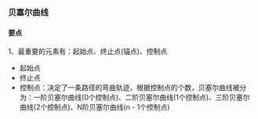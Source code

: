 ### 贝塞尔曲线

#### 要点

1、最重要的元素有：起始点、终止点(锚点)、控制点

* 起始点
* 终止点
* 控制点：决定了一条路径的弯曲轨迹，根据控制点的个数，贝塞尔曲线被分为：一阶贝塞尔曲线(0个控制点)、二阶贝塞尔曲线(1个控制点)、三阶贝塞尔曲线(2个控制点)、N阶贝塞尔曲线(n - 1个控制点)